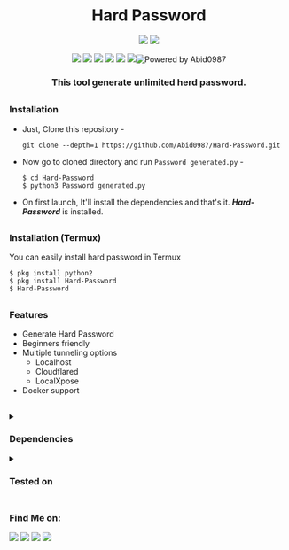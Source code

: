 <h1 align="center">Hard Password </h1>

<p align="center">
  <img src="https://img.shields.io/badge/Version-1.0-green?style=for-the-badge">
  <img src="https://img.shields.io/github/license/htr-tech/zphisher?style=for-the-badge">

  
</p>

<p align="center">
  
  <img src="https://img.shields.io/badge/Author-Abid0987-blue?style=flat-square">
  <img src="https://img.shields.io/badge/Open%20Source-Yes-darkgreen?style=flat-square">
  <img src="https://img.shields.io/badge/Maintained%3F-Yes-lightblue?style=flat-square">
  <img src="https://img.shields.io/badge/Written%20In-Python-darkcyan?style=flat-square">
  <img src="https://hits.seeyoufarm.com/api/count/incr/badge.svg?url=https%3A%2F%2Fgithub.com%2Fhtr-tech%2Fzphisher&title=Visitors&edge_flat=false"/>
  <img src="(https://img.shields.io/badge/powered%20by-Abid0987-orange.svg?style=flat&colorA=E1523D&colorB=007D8A)](https://github.com/Abid0987)>

  
[![Powered by Abid0987](https://img.shields.io/badge/powered%20by-Abid0987-orange.svg?style=flat&colorA=E1523D&colorB=007D8A)](https://github.com/Abid0987)
</p>

<h3 align="center">This tool generate unlimited herd password.</h3>

##

### Installation

- Just, Clone this repository -
  ```
  git clone --depth=1 https://github.com/Abid0987/Hard-Password.git
  ```

- Now go to cloned directory and run `Password generated.py` -
  ```
  $ cd Hard-Password
  $ python3 Password generated.py
  ```

- On first launch, It'll install the dependencies and that's it. ***Hard-Password*** is installed.

##

### Installation (Termux)
You can easily install hard password in Termux 
```
$ pkg install python2
$ pkg install Hard-Password
$ Hard-Password
```

##

### Features

- Generate Hard Password 
- Beginners friendly
- Multiple tunneling options
  - Localhost
  - Cloudflared
  - LocalXpose 
- Docker support


##

<details>
  <summary><h3>Dependencies</h3></summary>

<b>Hard-Password</b> requires following programs to run properly - 
- `git`
- `python2`
- `php`

</details>

<details>
  <summary><h3>Tested on</h3></summary>

- **Ubuntu**
- **Kali**
- **VS Code**
- **PyCharm**
- **Anaconda**
- **Termux**
</details>

##

##

### Find Me on:
<p align="left">
  <a href="https://github.com/Abid0987" target="_blank"><img src="https://img.shields.io/badge/Github-blue?style=for-the-badge&logo=github"></a>
  <a href="https://www.hackerrank.com/mdabid224499" target="_blank"><img src="https://img.shields.io/badge/hackerrank-black?style=for-the-badge&logo=hackerrank"></a>
  <a href="https://leetcode.com/black_hate/" target="_blank"><img src="https://img.shields.io/badge/leetcode-black?style=for-the-badge&logo=leetcode"></a>
  <a href="https://www.linkedin.com/in/abid-hasan-99345b26a/" target="_blank"><img src="https://img.shields.io/badge/linkedin-blue?style=for-the-badge&logo=linkedin"></a>
</p>

